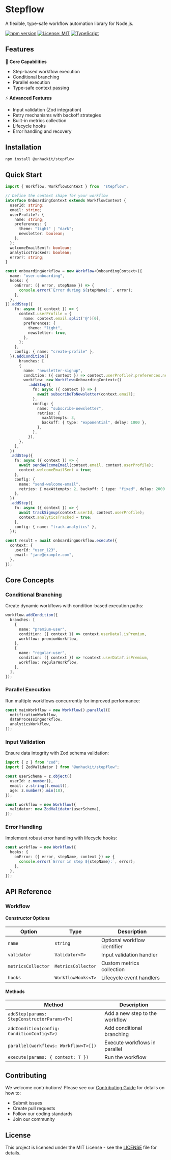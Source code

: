 
# Stepflow

A flexible, type-safe workflow automation library for Node.js.

[![npm version](https://img.shields.io/npm/v/@unhackit/stepflow.svg)](https://www.npmjs.com/package/@unhackit/stepflow)
[![License: MIT](https://img.shields.io/badge/License-MIT-yellow.svg)](https://opensource.org/licenses/MIT)
[![TypeScript](https://img.shields.io/badge/TypeScript-4.9+-blue.svg)](https://www.typescriptlang.org/)

## Features

🚀 **Core Capabilities**
- Step-based workflow execution
- Conditional branching
- Parallel execution
- Type-safe context passing

⚡ **Advanced Features**
- Input validation (Zod integration)
- Retry mechanisms with backoff strategies
- Built-in metrics collection
- Lifecycle hooks
- Error handling and recovery

## Installation

```bash
npm install @unhackit/stepflow
```

## Quick Start

```typescript
import { Workflow, WorkflowContext } from  "stepflow";

// Define the context shape for your workflow
interface OnboardingContext extends WorkflowContext {
  userId: string;
  email: string;
  userProfile?: {
    name: string;
    preferences: {
      theme: "light" | "dark";
      newsletter: boolean;
    };
  };
  welcomeEmailSent?: boolean;
  analyticsTracked?: boolean;
  error?: string;
}

const onboardingWorkflow = new Workflow<OnboardingContext>({
  name: "user-onboarding",
  hooks: {
    onError: ({ error, stepName }) => {
      console.error(`Error during ${stepName}:`, error);
    },
  },
}).addStep({
    fn: async ({ context }) => {
      context.userProfile = {
        name: context.email.split('@')[0],
        preferences: {
          theme: "light",
          newsletter: true,
        },
      };
    },
    config: { name: "create-profile" },
  }).addCondition({
	  branches: [
      {
        name: "newsletter-signup",
        condition: ({ context }) => context.userProfile?.preferences.newsletter === true,
        workflow: new Workflow<OnboardingContext>()
          .addStep({
            fn: async ({ context }) => {
              await subscribeToNewsletter(context.email);
            },
            config: {
              name: "subscribe-newsletter",
              retries: {
                maxAttempts: 3,
                backoff: { type: "exponential", delay: 1000 },
              },
            },
          }),
      },
    ],
  })
  .addStep({
    fn: async ({ context }) => {
      await sendWelcomeEmail(context.email, context.userProfile);
      context.welcomeEmailSent = true;
    },
    config: {
      name: "send-welcome-email",
      retries: { maxAttempts: 2, backoff: { type: "fixed", delay: 2000 } },
    },
  })
  .addStep({
    fn: async ({ context }) => {
      await trackSignup(context.userId, context.userProfile);
      context.analyticsTracked = true;
    },
    config: { name: "track-analytics" },
  });

const result = await onboardingWorkflow.execute({
  context: {
    userId: "user_123",
    email: "jane@example.com",
  },
});
```

## Core Concepts

### Conditional Branching

Create dynamic workflows with condition-based execution paths:

```typescript
workflow.addCondition({
  branches: [
    {
      name: "premium-user",
      condition: ({ context }) => context.userData?.isPremium,
      workflow: premiumWorkflow,
    },
    {
      name: "regular-user",
      condition: ({ context }) => !context.userData?.isPremium,
      workflow: regularWorkflow,
    },
  ],
});
```

### Parallel Execution

Run multiple workflows concurrently for improved performance:

```typescript
const mainWorkflow = new Workflow().parallel([
  notificationWorkflow,
  dataProcessingWorkflow,
  analyticsWorkflow,
]);
```

### Input Validation

Ensure data integrity with Zod schema validation:

```typescript
import { z } from "zod";
import { ZodValidator } from "@unhackit/stepflow";

const userSchema = z.object({
  userId: z.number(),
  email: z.string().email(),
  age: z.number().min(18),
});

const workflow = new Workflow({
  validator: new ZodValidator(userSchema),
});
```

### Error Handling

Implement robust error handling with lifecycle hooks:

```typescript
const workflow = new Workflow({
  hooks: {
    onError: ({ error, stepName, context }) => {
      console.error(`Error in step ${stepName}:`, error);
    },
  },
});
```

## API Reference

### Workflow

#### Constructor Options
| Option | Type | Description |
|--------|------|-------------|
| `name` | `string` | Optional workflow identifier |
| `validator` | `Validator<T>` | Input validation handler |
| `metricsCollector` | `MetricsCollector` | Custom metrics collection |
| `hooks` | `WorkflowHooks<T>` | Lifecycle event handlers |

#### Methods
| Method | Description |
|--------|-------------|
| `addStep(params: StepConstructorParams<T>)` | Add a new step to the workflow |
| `addCondition(config: ConditionConfig<T>)` | Add conditional branching |
| `parallel(workflows: Workflow<T>[])` | Execute workflows in parallel |
| `execute(params: { context: T })` | Run the workflow |

## Contributing

We welcome contributions! Please see our [Contributing Guide](CONTRIBUTING.md) for details on how to:
- Submit issues
- Create pull requests
- Follow our coding standards
- Join our community

## License

This project is licensed under the MIT License - see the [LICENSE](LICENSE) file for details.

